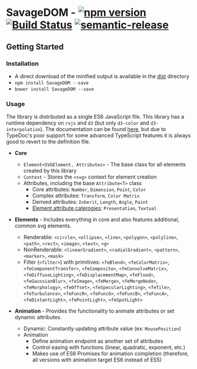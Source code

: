 # SavageDOM - [![npm version](https://badge.fury.io/js/savagedom.svg)](https://badge.fury.io/js/savagedom) [![Build Status](https://travis-ci.org/molisani/SavageDOM.svg?branch=master)](https://travis-ci.org/molisani/SavageDOM) [![semantic-release](https://img.shields.io/badge/%20%20%F0%9F%93%A6%F0%9F%9A%80-semantic--release-e10079.svg)](https://github.com/semantic-release/semantic-release)

## Getting Started

### Installation

- A direct download of the minified output is available in the [dist](./dist/) directory
- `npm install SavageDOM --save`
- `bower install SavageDOM --save`

### Usage

The library is distributed as a single ES6 JavaScript file. This library has a runtime dependency on `rxjs` and `d3` (but only `d3-color` and `d3-interpolation`). The documentation can be found [here](https://molisani.github.io/SavageDOM/index.html), but due to TypeDoc's poor support for some advanced TypeScript features it is always good to revert to the definition file.

- **Core**

  - `Element<SVGElement, Attributes>` - The base class for all elements created by this library
  - `Context` - Stores the `<svg>` context for element creation
  - Attributes, including the base `Attribute<T>` class
    - Core attributes: `Number`, `Dimension`, `Point`, `Color`
    - Complex attributes: `Transform`, `Color Matrix`
    - Derived attributes: `Inherit`, `Length`, `Angle`, `Paint`
    - [Element attribute caterogies](https://developer.mozilla.org/en-US/docs/Web/SVG/Attribute): `Presentation`, `Textual`

- **Elements** - Includes everything in core and also features additional, common svg elements.

  - Renderable: `<circle>`, `<ellipse>`, `<line>`, `<polygon>`, `<polyline>`, `<path>`, `<rect>`, `<image>`, `<text>`, `<g>`
  - NonRenderable: `<linearGradient>`, `<radialGradient>`, `<pattern>`, `<marker>`, `<mask>`
  - Filter (`<filter>`) with primitives: `<feBlend>`, `<feColorMatrix>`, `<feComponentTransfer>`, `<feComposite>`, `<feConvolveMatrix>`, `<feDiffuseLighting>`, `<feDisplacementMap>`, `<feFlood>`, `<feGaussianBlur>`, `<feImage>`, `<feMerge>`, `<feMergeNode>`, `<feMorphology>`, `<feOffset>`, `<feSpecularLighting>`, `<feTile>`, `<feTurbulence>`, `<feFuncR>`, `<feFuncG>`, `<feFuncB>`, `<feFuncA>`, `<feDistantLight>`, `<fePointLight>`, `<feSpotLight>`

- **Animation** - Provides the functionality to animate attributes or set dynamic attributes.

  - Dynamic: Constantly updating attribute value (ex: `MousePosition`)
  - Animation
    - Define animation endpoint as another set of attributes
    - Control easing with functions (linear, quadratic, exponent, etc.)
    - Makes use of ES6 Promises for animation completion (therefore, all versions with animation target ES6 instead of ES5)
